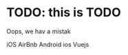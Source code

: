 
# TODO: this is TODO
Oops, we hav a mistak

[comment]: # (Oops, we hav a mistak the dg is smol an this shud flaag spelchek eror)


iOS AirBnb Android ios Vuejs
